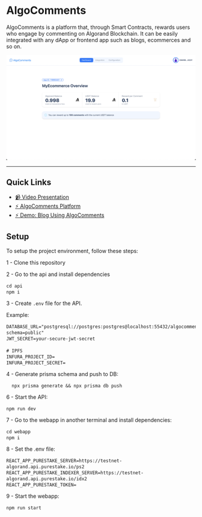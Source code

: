 # AlgoComments

AlgoComments is a platform that, through Smart Contracts, rewards users who engage by commenting on Algorand Blockchain. It can be easily integrated with any dApp or frontend app such as blogs, ecommerces and so on.

![App Screenshot](./webapp/public/app-screenshot.png)

--------

## Quick Links
- [📹 Video Presentation](https://youtu.be/oJ0gx3LSXzE)
- [⚡️ AlgoComments Platform](https://algo-comments-blog-demo.strandgeek.com)
- [⚡️ Demo: Blog Using AlgoComments](https://algo-comments-blog-demo.strandgeek.com/coming-soon#comments)


## Setup

To setup the project environment, follow these steps:

1 - Clone this repository

2 - Go to the api and install dependencies

```
cd api
npm i
```

3 - Create `.env` file for the API.

Example:

```
DATABASE_URL="postgresql://postgres:postgres@localhost:55432/algocomments?schema=public"
JWT_SECRET=your-secure-jwt-secret

# IPFS
INFURA_PROJECT_ID=
INFURA_PROJECT_SECRET=
```

4 - Generate prisma schema and push to DB:

```
  npx prisma generate && npx prisma db push
```

6 - Start the API:

```
npm run dev
```

7 - Go to the webapp in another terminal and install dependencies:

```
cd webapp
npm i
```

8 - Set the .env file:

```
REACT_APP_PURESTAKE_SERVER=https://testnet-algorand.api.purestake.io/ps2
REACT_APP_PURESTAKE_INDEXER_SERVER=https://testnet-algorand.api.purestake.io/idx2
REACT_APP_PURESTAKE_TOKEN=
```


9 - Start the webapp:

```
npm run start
```

